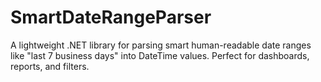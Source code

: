 # SmartDateRangeParser
A lightweight .NET library for parsing smart human-readable date ranges like "last 7 business days" into DateTime values. Perfect for dashboards, reports, and filters.
